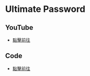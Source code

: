 # Ultimate Password

## YouTube 

- [點擊前往](https://youtu.be/WgJuif9XiHA)

## Code

- [點擊前往](https://github.com/huangmayor0905/CPP-game/blob/main/Ultimated%20Password/main.cpp)